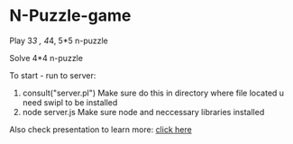 # N-Puzzle-game
Play 3*3 , 4*4, 5*5 n-puzzle

Solve 4*4 n-puzzle

To start - run to server:
1. consult("server.pl")
   Make sure do this in directory where file located u need swipl to be installed
2. node server.js
   Make sure node and neccessary libraries installed

Also check presentation to learn more:
[click here]()
